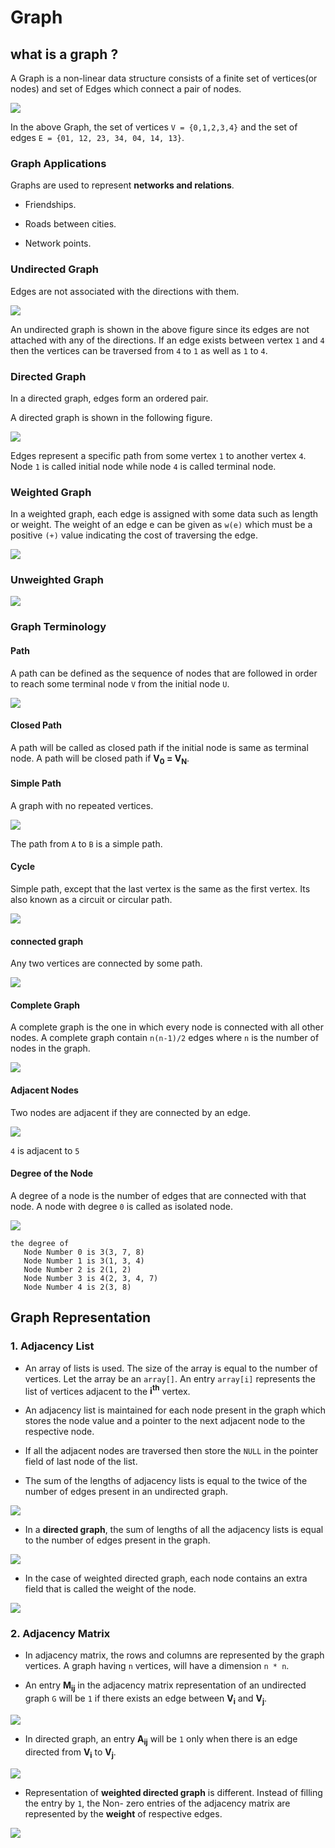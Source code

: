 # Graph

## what is a graph ?

A Graph is a non-linear data structure consists of a finite set of vertices(or nodes) and set of Edges which connect a pair of nodes.

![](https://www.geeksforgeeks.org/wp-content/uploads/undirectedgraph.png)

In the above Graph, the set of vertices ```V = {0,1,2,3,4}``` and the set of edges ```E = {01, 12, 23, 34, 04, 14, 13}```.

### Graph Applications

Graphs are used to represent **networks and relations**.

- Friendships.

- Roads between cities.

- Network points.

### Undirected Graph

Edges are not associated with the directions with them.

![](Images/Selection_234.png)

An undirected graph is shown in the above figure since its edges are not attached with any of the directions. If an edge exists between vertex ```1``` and ```4``` then the vertices can be traversed from ```4``` to ```1``` as well as ```1``` to ```4```.

### Directed Graph

In a directed graph, edges form an ordered pair.

A directed graph is shown in the following figure.

![](Images/Selection_235.png)

Edges represent a specific path from some vertex ```1``` to another vertex ```4```. Node ```1``` is called initial node while node ```4``` is called terminal node.

### Weighted Graph

In a weighted graph, each edge is assigned with some data such as length or weight. The weight of an edge e can be given as ```w(e)``` which must be a positive ```(+)``` value indicating the cost of traversing the edge.

![](Images/Selection_238.png)

### Unweighted Graph

![](Images/Selection_236.png)

### Graph Terminology

#### Path

A path can be defined as the sequence of nodes that are followed in order to reach some terminal node ```V``` from the initial node ```U```.

![](Images/Selection_239.png)

#### Closed Path

A path will be called as closed path if the initial node is same as terminal node. A path will be closed path if **V<sub>0</sub> = V<sub>N</sub>**.

#### Simple Path

A graph with no repeated vertices.

![](Images/Selection_240.png)

The path from ```A``` to ```B``` is a simple path.

#### Cycle

Simple path, except that the last vertex is the same as the first vertex. Its also known as a circuit or circular path.

![](Images/Selection_241.png)

#### connected graph

Any two vertices are connected by some path.

![](Images/Selection_242.png)

#### Complete Graph

A complete graph is the one in which every node is connected with all other nodes. A complete graph contain ```n(n-1)/2``` edges where ```n``` is the number of nodes in the graph.

![](Images/Selection_243.png)

#### Adjacent Nodes

Two nodes are adjacent if they are connected by an edge.

![](Images/Selection_235.png)

```4``` is adjacent to ```5```

#### Degree of the Node

A degree of a node is the number of edges that are connected with that node. A node with degree ```0``` is called as isolated node.

![](Images/Selection_238.png)

    the degree of 
       Node Number 0 is 3(3, 7, 8)
       Node Number 1 is 3(1, 3, 4) 
       Node Number 2 is 2(1, 2) 
       Node Number 3 is 4(2, 3, 4, 7) 
       Node Number 4 is 2(3, 8) 

## Graph Representation

### 1. Adjacency List

- An array of lists is used. The size of the array is equal to the number of vertices. Let the array be an ```array[]```. An entry ```array[i]``` represents the list of vertices adjacent to the **i<sup>th</sup>** vertex.

- An adjacency list is maintained for each node present in the graph which stores the node value and a pointer to the next adjacent node to the respective node.

- If all the adjacent nodes are traversed then store the ```NULL``` in the pointer field of last node of the list. 

- The sum of the lengths of adjacency lists is equal to the twice of the number of edges present in an undirected graph.

![](Images/Selection_246.png)

- In a **directed graph**, the sum of lengths of all the adjacency lists is equal to the number of edges present in the graph.

![](Images/Selection_247.png)

- In the case of weighted directed graph, each node contains an extra field that is called the weight of the node.

![](Images/Selection_248.png)

### 2. Adjacency Matrix

- In adjacency matrix, the rows and columns are represented by the graph vertices. A graph having ```n``` vertices, will have a dimension ```n * n```.

- An entry **M<sub>ij</sub>** in the adjacency matrix representation of an undirected graph ```G``` will be ```1``` if there exists an edge between **V<sub>i</sub>** and **V<sub>j</sub>**.

![](Images/Selection_249.png)

- In directed graph, an entry **A<sub>ij</sub>** will be ```1``` only when there is an edge directed from **V<sub>i</sub>** to **V<sub>j</sub>**.

![](Images/Selection_250.png)

- Representation of **weighted directed graph** is different. Instead of filling the entry by ```1```, the Non- zero entries of the adjacency matrix are represented by the **weight** of respective edges.

![](Images/Selection_251.png)

